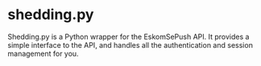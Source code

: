 # shedding.py

Shedding.py is a Python wrapper for the EskomSePush API. It provides a simple interface to the API, and handles all the authentication and session management for you.

